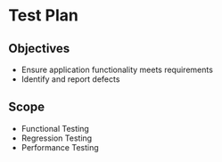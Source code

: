 # Test Plan

## Objectives
- Ensure application functionality meets requirements
- Identify and report defects

## Scope
- Functional Testing
- Regression Testing
- Performance Testing